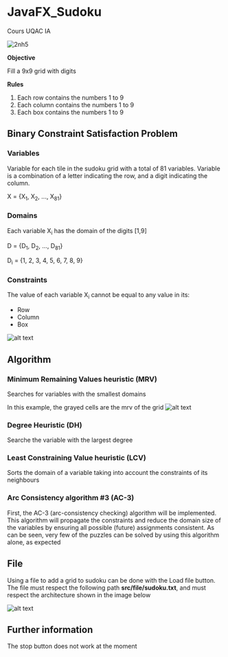 # JavaFX_Sudoku
Cours UQAC IA

![2nh5](https://user-images.githubusercontent.com/34743212/76265907-2960f000-623c-11ea-9178-1eaee74ad745.PNG)

**Objective**

Fill a 9x9 grid with digits

**Rules**
1. Each row contains the numbers 1 to 9
2. Each column contains the numbers 1 to 9
3. Each box contains the numbers 1 to 9


## Binary Constraint Satisfaction Problem

### Variables

Variable for each tile in the sudoku grid with a total of 81 variables. Variable is a combination of a letter indicating the row, and a digit indicating the column. 

X = {X<sub>1</sub>, X<sub>2</sub>, ..., X<sub>81</sub>}

### Domains

Each variable X<sub>i</sub> has the domain of the digits [1,9]

D = {D<sub>1</sub>, D<sub>2</sub>, ..., D<sub>81</sub>}

D<sub>i</sub> = {1, 2, 3, 4, 5, 6, 7, 8, 9}

### Constraints

The value of each variable X<sub>i</sub> cannot be equal to any value in its:
- Row
- Column
- Box

![alt text]()

## Algorithm

### Minimum Remaining Values heuristic (MRV)

Searches for variables with the smallest domains

In this example, the grayed cells are the mrv of the grid
![alt text]()

### Degree Heuristic (DH)

Searche the variable with the largest degree

### Least Constraining Value heuristic (LCV)

Sorts the domain of a variable taking into account the constraints of its neighbours

### Arc Consistency algorithm #3 (AC-3)

First, the AC-3 (arc-consistency checking) algorithm will be implemented. This algorithm will propagate the constraints and reduce the domain size of the variables by ensuring all possible (future) assignments consistent. As can be seen, very few of the puzzles can be solved by using this algorithm alone, as expected

## File

Using a file to add a grid to sudoku can be done with the Load file button. The file must respect the following path **src/file/sudoku.txt**, and must respect the architecture shown in the image below

![alt text]()

## Further information

The stop button does not work at the moment 
